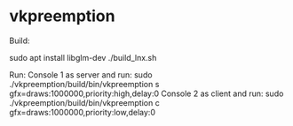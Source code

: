 # vkpreemption

Build:

sudo apt install libglm-dev
./build_lnx.sh

Run:
Console 1 as server and run: sudo ./vkpreemption/build/bin/vkpreemption s gfx=draws:1000000,priority:high,delay:0
Console 2 as client and run: sudo ./vkpreemption/build/bin/vkpreemption c gfx=draws:1000000,priority:low,delay:0
